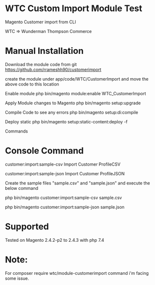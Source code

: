 
# WTC Custom Import Module Test

Magento Customer import from CLI

WTC => Wunderman Thompson Commerce

# Manual Installation
Download the module code from git https://github.com/rrameshh90/customerimport 

create the module under app/code/WTC/CustomerImport and move the above code to this location

Enable module php bin/magento module:enable WTC_CustomerImport

Apply Module changes to Magento php bin/magento setup:upgrade

Compile Code to see any errors php bin/magento setup:di:compile

Deploy static php bin/magento setup:static-content:deploy -f

Commands

# Console Command
customer:import:sample-csv    Import Customer ProfileCSV

customer:import:sample-json   Import Customer ProfileJSON

Create the sample files "sample.csv" and "sample.json" and execute the below command 

php bin/magento customer:import:sample-csv  sample.csv

php bin/magento customer:import:sample-json sample.json

# Supported
Tested on Magento 2.4.2-p2 to 2.4.3 with php 7.4

# Note: 
For composer require wtc/module-customerimport command i'm facing some issue.


                                                                                                                                                                                        
